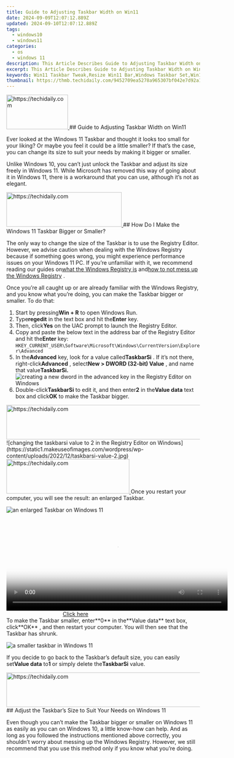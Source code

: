 ```yaml
---
title: Guide to Adjusting Taskbar Width on Win11
date: 2024-09-09T12:07:12.889Z
updated: 2024-09-10T12:07:12.889Z
tags:
  - windows10
  - windows11
categories:
  - os
  - windows 11
description: This Article Describes Guide to Adjusting Taskbar Width on Win11
excerpt: This Article Describes Guide to Adjusting Taskbar Width on Win11
keywords: Win11 Taskbar Tweak,Resize Win11 Bar,Windows Taskbar Set,Win11 Gui Adjust,Taskbar Width Control,Win11 Display Fix,TitleBar Size Guide
thumbnail: https://thmb.techidaily.com/9452709ea5278a965307bf042e7d92a12b881e1c879f75105867000ed51ea454.jpg
---
```


<!-- affiliate ads begin -->
<a href="https://aligracehair.sjv.io/c/5597632/2135366/19272" target="_top" id="2135366">
  <img src="//a.impactradius-go.com/display-ad/19272-2135366" border="0" alt="https://techidaily.com" width="160" height="90"/>
</a>
<img height="0" width="0" src="https://aligracehair.sjv.io/i/5597632/2135366/19272" style="position:absolute;visibility:hidden;" border="0" />
<!-- affiliate ads end -->
## Guide to Adjusting Taskbar Width on Win11

 Ever looked at the Windows 11 Taskbar and thought it looks too small for your liking? Or maybe you feel it could be a little smaller? If that’s the case, you can change its size to suit your needs by making it bigger or smaller.

 Unlike Windows 10, you can’t just unlock the Taskbar and adjust its size freely in Windows 11\. While Microsoft has removed this way of going about it in Windows 11, there is a workaround that you can use, although it’s not as elegant.

<!-- affiliate ads begin -->
<a href="https://aligracehair.sjv.io/c/5597632/2135370/19272" target="_top" id="2135370">
  <img src="//a.impactradius-go.com/display-ad/19272-2135370" border="0" alt="https://techidaily.com" width="300" height="90"/>
</a>
<img height="0" width="0" src="https://aligracehair.sjv.io/i/5597632/2135370/19272" style="position:absolute;visibility:hidden;" border="0" />
<!-- affiliate ads end -->
## How Do I Make the Windows 11 Taskbar Bigger or Smaller?

 The only way to change the size of the Taskbar is to use the Registry Editor. However, we advise caution when dealing with the Windows Registry because if something goes wrong, you might experience performance issues on your Windows 11 PC. If you’re unfamiliar with it, we recommend reading our guides on[what the Windows Registry is](https://www.makeuseof.com/tag/what-is-the-windows-registry-editor-and-how-do-i-use-it-makeuseof-explains/) and[how to not mess up the Windows Registry](https://www.makeuseof.com/tag/not-accidentally-mess-windows-registry/) .

 Once you’re all caught up or are already familiar with the Windows Registry, and you know what you’re doing, you can make the Taskbar bigger or smaller. To do that:

1. Start by pressing**Win + R** to open Windows Run.
2. Type**regedit** in the text box and hit the**Enter** key.
3. Then, click**Yes** on the UAC prompt to launch the Registry Editor.
4. Copy and paste the below text in the address bar of the Registry Editor and hit the**Enter** key:  
`HKEY_CURRENT_USER\Software\Microsoft\Windows\CurrentVersion\Explorer\Advanced`
5. In the**Advanced** key, look for a value called**TaskbarSi** . If it’s not there, right-click**Advanced** , select**New > DWORD (32-bit) Value** , and name that value**TaskbarSi.**  
![creating a new dword in the advanced key in the Registry Editor on Windows](https://static1.makeuseofimages.com/wordpress/wp-content/uploads/2022/12/new-dword-advanced-regedit.jpg)
6. Double-click**TaskbarSi** to edit it, and then enter**2** in the**Value data** text box and click**OK** to make the Taskbar bigger.  
<!-- affiliate ads begin -->
<a href="https://appsumo.8odi.net/c/5597632/2130887/7443" target="_top" id="2130887">
  <img src="//a.impactradius-go.com/display-ad/7443-2130887" border="0" alt="https://techidaily.com" width="728" height="90"/>
</a>
<img height="0" width="0" src="https://appsumo.8odi.net/i/5597632/2130887/7443" style="position:absolute;visibility:hidden;" border="0" />
<!-- affiliate ads end -->
![changing the taskbarsi value to 2 in the Registry Editor on Windows](https://static1.makeuseofimages.com/wordpress/wp-content/uploads/2022/12/taskbarsi-value-2.jpg)

<!-- affiliate ads begin -->
<a href="https://aligracehair.sjv.io/c/5597632/2135371/19272" target="_top" id="2135371">
  <img src="//a.impactradius-go.com/display-ad/19272-2135371" border="0" alt="https://techidaily.com" width="320" height="90"/>
</a>
<img height="0" width="0" src="https://aligracehair.sjv.io/i/5597632/2135371/19272" style="position:absolute;visibility:hidden;" border="0" />
<!-- affiliate ads end -->
 Once you restart your computer, you will see the result: an enlarged Taskbar.

![an enlarged Taskbar on Windows 11](https://static1.makeuseofimages.com/wordpress/wp-content/uploads/2022/12/windows-desktop-enlarged-taskbar.jpg)

<!-- affiliate ads begin -->
<span id="1983575">
					<video width="576" height="240" style="cursor:pointer"
           poster="//a.impactradius-go.com/display-clicktoplayimage/1983575.png"
           onclick="if(!this.playClicked){this.play();this.setAttribute('controls',true);this.playClicked=true;}">
	   <source src="//a.impactradius-go.com/display-ad/22993-1983575">
	   <img src="//a.impactradius-go.com/display-clicktoplayimage/1983575.png" style="border: none; height: 100%; width: 100%; object-fit: contain">
	</video>
	<div style="width:360px;text-align:center"><a href="javascript:window.open(decodeURIComponent('https%3A%2F%2Fhomestyler.sjv.io%2Fc%2F5597632%2F1983575%2F22993'), '_blank');void(0);">Click here</a></div>
</span>
<img height="0" width="0" src="https://imp.pxf.io/i/5597632/1983575/22993" style="position:absolute;visibility:hidden;" border="0" />
<!-- affiliate ads end -->
 To make the Taskbar smaller, enter**0** in the**Value data** text box, click**OK** , and then restart your computer. You will then see that the Taskbar has shrunk.

![a smaller taskbar in Windows 11](https://static1.makeuseofimages.com/wordpress/wp-content/uploads/2022/12/windows-desktop-small-taskbar.jpg)

 If you decide to go back to the Taskbar’s default size, you can easily set**Value data** to**1** or simply delete the**TaskbarSi** value.

<!-- affiliate ads begin -->
<a href="https://appsumo.8odi.net/c/5597632/2118326/7443" target="_top" id="2118326">
  <img src="//a.impactradius-go.com/display-ad/7443-2118326" border="0" alt="https://techidaily.com" width="728" height="90"/>
</a>
<img height="0" width="0" src="https://appsumo.8odi.net/i/5597632/2118326/7443" style="position:absolute;visibility:hidden;" border="0" />
<!-- affiliate ads end -->
## Adjust the Taskbar’s Size to Suit Your Needs on Windows 11

 Even though you can’t make the Taskbar bigger or smaller on Windows 11 as easily as you can on Windows 10, a little know-how can help. And as long as you followed the instructions mentioned above correctly, you shouldn’t worry about messing up the Windows Registry. However, we still recommend that you use this method only if you know what you’re doing.


<ins class="adsbygoogle"
     style="display:block"
     data-ad-format="autorelaxed"
     data-ad-client="ca-pub-7571918770474297"
     data-ad-slot="1223367746"></ins>



<ins class="adsbygoogle"
     style="display:block"
     data-ad-client="ca-pub-7571918770474297"
     data-ad-slot="8358498916"
     data-ad-format="auto"
     data-full-width-responsive="true"></ins>


